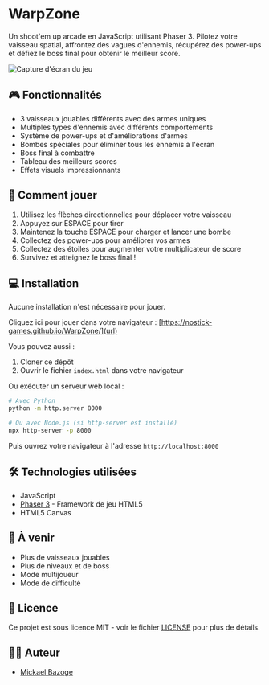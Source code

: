 # WarpZone

Un shoot'em up arcade en JavaScript utilisant Phaser 3. Pilotez votre vaisseau spatial, affrontez des vagues d'ennemis, récupérez des power-ups et défiez le boss final pour obtenir le meilleur score.

![Capture d'écran du jeu](assets/screenshots/screenshot.png)

## 🎮 Fonctionnalités

- 3 vaisseaux jouables différents avec des armes uniques
- Multiples types d'ennemis avec différents comportements
- Système de power-ups et d'améliorations d'armes
- Bombes spéciales pour éliminer tous les ennemis à l'écran
- Boss final à combattre
- Tableau des meilleurs scores
- Effets visuels impressionnants

## 🚀 Comment jouer

1. Utilisez les flèches directionnelles pour déplacer votre vaisseau
2. Appuyez sur ESPACE pour tirer
3. Maintenez la touche ESPACE pour charger et lancer une bombe
4. Collectez des power-ups pour améliorer vos armes
5. Collectez des étoiles pour augmenter votre multiplicateur de score
6. Survivez et atteignez le boss final !

## 💻 Installation

Aucune installation n'est nécessaire pour jouer. 

Cliquez ici pour jouer dans votre navigateur : [https://nostick-games.github.io/WarpZone/](url)

Vous pouvez aussi :

1. Cloner ce dépôt
2. Ouvrir le fichier `index.html` dans votre navigateur

Ou exécuter un serveur web local :

```bash
# Avec Python
python -m http.server 8000

# Ou avec Node.js (si http-server est installé)
npx http-server -p 8000
```

Puis ouvrez votre navigateur à l'adresse `http://localhost:8000`

## 🛠️ Technologies utilisées

- JavaScript
- [Phaser 3](https://phaser.io/phaser3) - Framework de jeu HTML5
- HTML5 Canvas

## 🎯 À venir

- Plus de vaisseaux jouables
- Plus de niveaux et de boss
- Mode multijoueur
- Mode de difficulté

## 📝 Licence

Ce projet est sous licence MIT - voir le fichier [LICENSE](LICENSE) pour plus de détails.

## 👨‍💻 Auteur

- [Mickael Bazoge](https://github.com/votre-username) 
